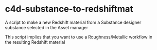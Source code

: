 # c4d-substance-to-redshiftmat
A script to make a new Redshift material from a Substance designer substance selected in the Asset manager

This script implies that you want to use a Roughness/Metallic workflow in the resulting Redshift material
